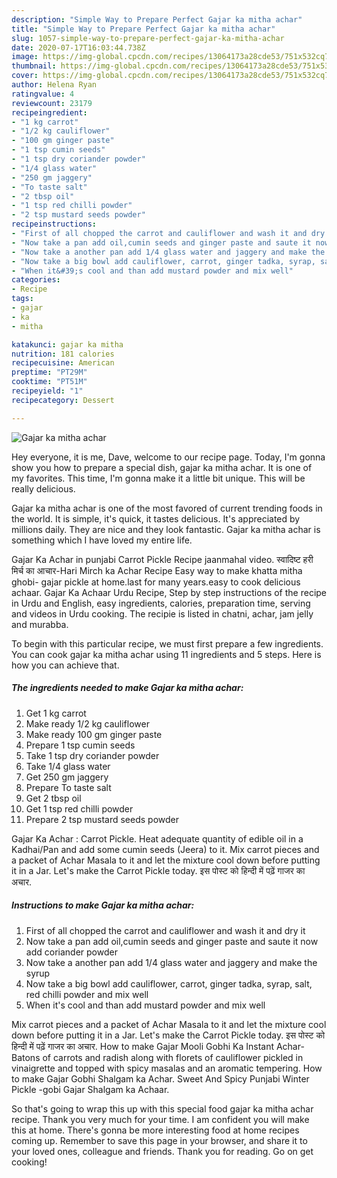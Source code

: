 ```yaml
---
description: "Simple Way to Prepare Perfect Gajar ka mitha achar"
title: "Simple Way to Prepare Perfect Gajar ka mitha achar"
slug: 1057-simple-way-to-prepare-perfect-gajar-ka-mitha-achar
date: 2020-07-17T16:03:44.738Z
image: https://img-global.cpcdn.com/recipes/13064173a28cde53/751x532cq70/gajar-ka-mitha-achar-recipe-main-photo.jpg
thumbnail: https://img-global.cpcdn.com/recipes/13064173a28cde53/751x532cq70/gajar-ka-mitha-achar-recipe-main-photo.jpg
cover: https://img-global.cpcdn.com/recipes/13064173a28cde53/751x532cq70/gajar-ka-mitha-achar-recipe-main-photo.jpg
author: Helena Ryan
ratingvalue: 4
reviewcount: 23179
recipeingredient:
- "1 kg carrot"
- "1/2 kg cauliflower"
- "100 gm ginger paste"
- "1 tsp cumin seeds"
- "1 tsp dry coriander powder"
- "1/4 glass water"
- "250 gm jaggery"
- "To taste salt"
- "2 tbsp oil"
- "1 tsp red chilli powder"
- "2 tsp mustard seeds powder"
recipeinstructions:
- "First of all chopped the carrot and cauliflower and wash it and dry it"
- "Now take a pan add oil,cumin seeds and ginger paste and saute it now add coriander powder"
- "Now take a another pan add 1/4 glass water and jaggery and make the syrup"
- "Now take a big bowl add cauliflower, carrot, ginger tadka, syrap, salt, red chilli powder and mix well"
- "When it&#39;s cool and than add mustard powder and mix well"
categories:
- Recipe
tags:
- gajar
- ka
- mitha

katakunci: gajar ka mitha 
nutrition: 181 calories
recipecuisine: American
preptime: "PT29M"
cooktime: "PT51M"
recipeyield: "1"
recipecategory: Dessert

---
```



![Gajar ka mitha achar](https://img-global.cpcdn.com/recipes/13064173a28cde53/751x532cq70/gajar-ka-mitha-achar-recipe-main-photo.jpg)

Hey everyone, it is me, Dave, welcome to our recipe page. Today, I'm gonna show you how to prepare a special dish, gajar ka mitha achar. It is one of my favorites. This time, I'm gonna make it a little bit unique. This will be really delicious.

Gajar ka mitha achar is one of the most favored of current trending foods in the world. It is simple, it's quick, it tastes delicious. It's appreciated by millions daily. They are nice and they look fantastic. Gajar ka mitha achar is something which I have loved my entire life.

Gajar Ka Achar in punjabi Carrot Pickle Recipe jaanmahal video. स्वादिष्ट हरी मिर्च का आचार-Hari Mirch ka Achar Recipe Easy way to make khatta mitha ghobi- gajar pickle at home.last for many years.easy to cook delicious achaar. Gajar Ka Achaar Urdu Recipe, Step by step instructions of the recipe in Urdu and English, easy ingredients, calories, preparation time, serving and videos in Urdu cooking. The recipie is listed in chatni, achar, jam jelly and murabba.


To begin with this particular recipe, we must first prepare a few ingredients. You can cook gajar ka mitha achar using 11 ingredients and 5 steps. Here is how you can achieve that.

<!--inarticleads1-->

##### The ingredients needed to make Gajar ka mitha achar:

1. Get 1 kg carrot
1. Make ready 1/2 kg cauliflower
1. Make ready 100 gm ginger paste
1. Prepare 1 tsp cumin seeds
1. Take 1 tsp dry coriander powder
1. Take 1/4 glass water
1. Get 250 gm jaggery
1. Prepare To taste salt
1. Get 2 tbsp oil
1. Get 1 tsp red chilli powder
1. Prepare 2 tsp mustard seeds powder


Gajar Ka Achar : Carrot Pickle. Heat adequate quantity of edible oil in a Kadhai/Pan and add some cumin seeds (Jeera) to it. Mix carrot pieces and a packet of Achar Masala to it and let the mixture cool down before putting it in a Jar. Let&#39;s make the Carrot Pickle today. इस पोस्ट को हिन्दी में पढ़ें गाजर का अचार. 

<!--inarticleads2-->

##### Instructions to make Gajar ka mitha achar:

1. First of all chopped the carrot and cauliflower and wash it and dry it
1. Now take a pan add oil,cumin seeds and ginger paste and saute it now add coriander powder
1. Now take a another pan add 1/4 glass water and jaggery and make the syrup
1. Now take a big bowl add cauliflower, carrot, ginger tadka, syrap, salt, red chilli powder and mix well
1. When it&#39;s cool and than add mustard powder and mix well


Mix carrot pieces and a packet of Achar Masala to it and let the mixture cool down before putting it in a Jar. Let&#39;s make the Carrot Pickle today. इस पोस्ट को हिन्दी में पढ़ें गाजर का अचार. How to make Gajar Mooli Gobhi Ka Instant Achar-Batons of carrots and radish along with florets of cauliflower pickled in vinaigrette and topped with spicy masalas and an aromatic tempering. How to make Gajar Gobhi Shalgam ka Achar. Sweet And Spicy Punjabi Winter Pickle -gobi Gajar Shalgam ka Achaar. 

So that's going to wrap this up with this special food gajar ka mitha achar recipe. Thank you very much for your time. I am confident you will make this at home. There's gonna be more interesting food at home recipes coming up. Remember to save this page in your browser, and share it to your loved ones, colleague and friends. Thank you for reading. Go on get cooking!
